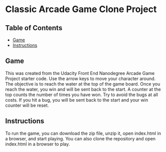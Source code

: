 # Classic Arcade Game Clone Project

## Table of Contents

- [Game](#game)
- [Instructions](#instructions)

## Game

This was created from the Udacity Front End Nanodegree Arcade Game Project starter code. Use the arrow keys to move your character around. The objective is to reach the water at the top of the game board. Once you reach the water, you win and will be sent back to the start. A counter at the top counts the number of times you have won. Try to avoid the bugs at all costs. If you hit a bug, you will be sent back to the start and your win counter will be reset.

## Instructions

To run the game, you can download the zip file, unzip it, open index.html in a browser,
and start playing. You can also clone the repository and open index.html in a browser to play.

